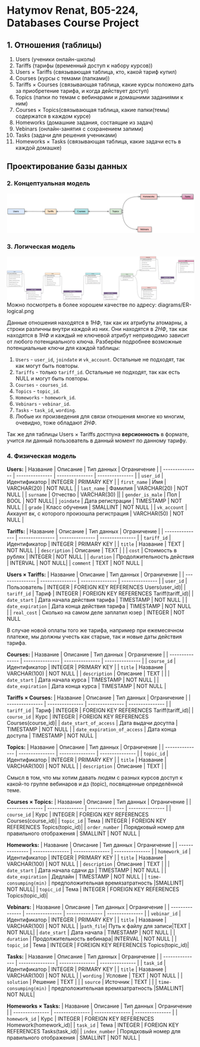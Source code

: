 # Hatymov Renat, B05-224, Databases Course Project


## 1. Отношения (таблицы)
1. Users (ученики онлайн-школы)
2. Tariffs (тарифы (временный доступ к набору курсов))
3. Users × Tariffs (связывающая таблица, кто, какой тариф купил)
4. Courses (курсы с темами (папками))
5. Tariffs × Courses (связывающая таблица, какие курсы положено дать за приобретение тарифа, и когда действует доступ)
6. Topics (папки по темам с вебинарами и домашними заданиями к ним)
7. Courses × Topics(связывающая таблица, какие папки(темы) содержатся в каждом курсе)
8. Homeworks (домашние задания, состаящие из задач)
9. Vebinars (онлайн-занятия с сохранением запими)
10. Tasks (задачи для решения учениками)
11. Homeworks × Tasks (связывающая таблица, какие задачи есть в каждой домашке)
## Проектирование базы данных

### 2. Концептуальная модель
![Conceptual diagram](diagrams/ER-conceptual.png "Conceptual diagram")

### 3. Логическая модель
![Logical diagram](diagrams/ER-logical.png "Logical diagram")
Можно посмотреть в более хорошем качестве по адресу: diagrams/ER-logical.png

Данные отношения находятся в *1НФ*, так как их атрибуты атомарны, а строки различны внутри каждой из них.
Они находятся в *2НФ*, так как находятся в *1НФ* и каждый не ключевой атрибут неприводимо зависит от любого потенциального ключа.
Разберём подробнее возможные потенциальные ключи для каждой таблицы:
1. `Users` - `user_id`, `joindate` и `vk_account`. Остальные не подходят, так как могут быть повторы.
2. `Tariffs` - только `tariff_id`. Остальные не подходят, так как есть NULL и могут быть повторы.
3. `Courses` - `courses_id`.
4. `Topics` - `topic_id`.
5. `Homeworks` - `homework_id`. 
6. `Vebinars` - `vebinar_id`.
7. `Tasks` - `task_id`, `wording`.
8. Любые их произведения для связи отношения многие ко многим, очевидно, тоже обладают *2НФ*.

Так же для таблицы Users × Tariffs достпуна **версионность** в формате, учится ли данный пользователь в данный момент по данному тарифу.


### 4. Физическая модель
**Users:**
| Название | Описание | Тип данных | Ограничение |
| --------------- | --------------- | --------------- | --------------- |
| `user_id`    | Идентификатор | INTEGER | PRIMARY KEY |
| `first_name`    | Имя | VARCHAR(20) | NOT NULL |
| `last_name`    | Фамилия | VARCHAR(20) | NOT NULL |
| `surname` | Отчество | VARCHAR(30) ||
| `gender_is_male` | Пол | BOOL | NOT NULL|
| `joindate` | Дата регистрации | TIMESTAMP | NOT NULL |
| `grade` | Класс обучения | SMALLINT | NOT NULL |
| `vk_account`  | Аккаунт вк, с которого произошла регистрация | VARCHAR(50) | NOT NULL |








**Tariffs:**
| Название | Описание | Тип данных | Ограничение |
| --------------- | --------------- | --------------- | --------------- |
| `tariff_id`    | Идентификатор | INTEGER | PRIMARY KEY |
| `title`    | Название | TEXT | NOT NULL |
| `description` | Описание | TEXT | |
| `cost`    | Стоимость в рублях | INTEGER | NOT NULL |
| `duration` | Продолжительность действия | INTERVAL | NOT NULL|
| `comment` | TEXT | NOT NULL |




**Users × Tariffs:**
| Название | Описание | Тип данных | Ограничение |
| --------------- | --------------- | --------------- | --------------- |
| `user_id`    | Пользователь | INTEGER | FOREIGN KEY REFERENCES Users(user_id)|
| `tariff_id`    | Тариф | INTEGER | FOREIGN KEY REFERENCES Tariff(tariff_id)|
| `date_start` | Дата начала действия тарифа | TIMESTAMP | NOT NULL |
| `date_expiration` | Дата конца действия тарифа | TIMESTAMP | NOT NULL |
| `real_cost`  | Сколько на самом деле заплатил юзер | INTEGER | NOT NULL 

В случае новой оплаты того же тарифа, например при ежемесячном платеже, мы должны учесть как старые, так и новые даты действия тарифа.

**Courses:**
| Название | Описание | Тип данных | Ограничение |
| --------------- | --------------- | --------------- | --------------- |
| `course_id`    | Идентификатор | INTEGER | PRIMARY KEY |
| `title`    | Название | VARCHAR(100) | NOT NULL |
| `description` | Описание | TEXT | |
| `date_start` | Дата начала курса | TIMESTAMP | NOT NULL |
| `date_expiration` | Дата конца курса | TIMESTAMP | NOT NULL |



**Tariffs × Courses:**
| Название | Описание | Тип данных | Ограничение |
| --------------- | --------------- | --------------- | --------------- |
| `tariff_id`    | Тариф | INTEGER | FOREIGN KEY REFERENCES Tariff(tariff_id)|
| `course_id`    | Курс | INTEGER | FOREIGN KEY REFERENCES Courses(course_id)|
| `date_start_of_access` | Дата выдачи досутпа | TIMESTAMP | NOT NULL |
| `date_expiration_of_access` | Дата конца доступа | TIMESTAMP | NOT NULL |



**Topics:**
| Название | Описание | Тип данных | Ограничение |
| --------------- | --------------- | --------------- | --------------- |
| `topic_id`    | Идентификатор | INTEGER | PRIMARY KEY |
| `title`    | Название | VARCHAR(100) | NOT NULL |
| `description` | Описание | TEXT | |


Смысл в том, что мы хотим давать людям с разных курсов доступ к какой-то группе вебинаров и дз (topic), посвященные определённой теме.

**Courses × Topics:**
| Название | Описание | Тип данных | Ограничение |
| --------------- | --------------- | --------------- | --------------- |
| `course_id`    | Курс | INTEGER | FOREIGN KEY REFERENCES Courses(course_id)|
| `topic_id`    | Тема | INTEGER | FOREIGN KEY REFERENCES Topics(topic_id)|
| `order_number` | Порядковый номер для правильного отображения | SMALLINT | NOT NULL |


**Homeworks:**
| Название | Описание | Тип данных | Ограничение |
| --------------- | --------------- | --------------- | --------------- |
| `homework_id`    | Идентификатор | INTEGER | PRIMARY KEY |
| `title`    | Название | VARCHAR(100) | NOT NULL |
| `description` | Описание | TEXT | |
| `date_start` | Дата начала сдачи дз | TIMESTAMP | NOT NULL |
| `date_expiration` | Дедлайн | TIMESTAMP | NOT NULL |
| `time-consumping(min)` | предположительная времязатратность |SMALLINT| NOT NULL|
| `topic_id` | Тема | INTEGER | FOREIGN KEY REFERENCES Topics(topic_id)|


**Vebinars:**
| Название | Описание | Тип данных | Ограничение |
| --------------- | --------------- | --------------- | --------------- |
| `vebinar_id`    | Идентификатор | INTEGER | PRIMARY KEY |
| `title`    | Название | VARCHAR(100) | NOT NULL |
|`path_file`| Путь к файлу для записи|TEXT | NOT NULL|
| `date_start` | Дата начала | TIMESTAMP | NOT NULL |
| `duration` | Продолжительность вебинара| INTERVAL | NOT NULL |
| `topic_id` | Тема | INTEGER | FOREIGN KEY REFERENCES Topics(topic_id)|


**Tasks:**
| Название | Описание | Тип данных | Ограничение |
| --------------- | --------------- | --------------- | --------------- |
| `task_id`    | Идентификатор | INTEGER | PRIMARY KEY |
| `title`    | Название | VARCHAR(100) | NOT NULL |
| `wording`    | Условие | TEXT | NOT NULL |
| `solution`    | Решение | TEXT | |
| `source`    | Источник | TEXT | |
| `time-consumping(min)` | предположительная времязатратность |SMALLINT| NOT NULL|



**Homeworks × Tasks:**
| Название | Описание | Тип данных | Ограничение |
| --------------- | --------------- | --------------- | --------------- |
| `homework_id`    | Курс | INTEGER | FOREIGN KEY REFERENCES Homework(homework_id)|
| `task_id`    | Тема | INTEGER | FOREIGN KEY REFERENCES Tasks(task_id)|
| `index_number` | Порядковый номер для правильного отображения | SMALLINT | NOT NULL |


